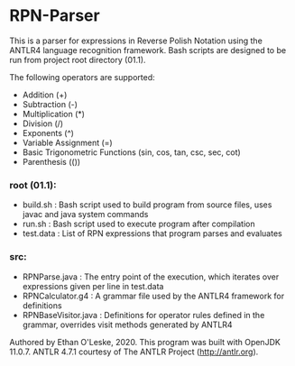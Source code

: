 # RPN-Parser

This is a parser for expressions in Reverse Polish Notation using the ANTLR4 language recognition framework. Bash scripts are designed to be run from project root directory (01.1).

The following operators are supported:
- Addition (+)
- Subtraction (-)
- Multiplication (*)
- Division (/)
- Exponents (^)
- Variable Assignment (=)
- Basic Trigonometric Functions (sin, cos, tan, csc, sec, cot)
- Parenthesis (())

### root (01.1):
- build.sh : Bash script used to build program from source files, uses javac and java system commands
- run.sh : Bash script used to execute program after compilation
- test.data : List of RPN expressions that program parses and evaluates
### src:
- RPNParse.java : The entry point of the execution, which iterates over expressions given per line in test.data
- RPNCalculator.g4 : A grammar file used by the ANTLR4 framework for definitions
- RPNBaseVisitor.java : Definitions for operator rules defined in the grammar, overrides visit methods generated by ANTLR4

Authored by Ethan O'Leske, 2020. 
This program was built with OpenJDK 11.0.7. 
ANTLR 4.7.1 courtesy of The ANTLR Project (http://antlr.org). 